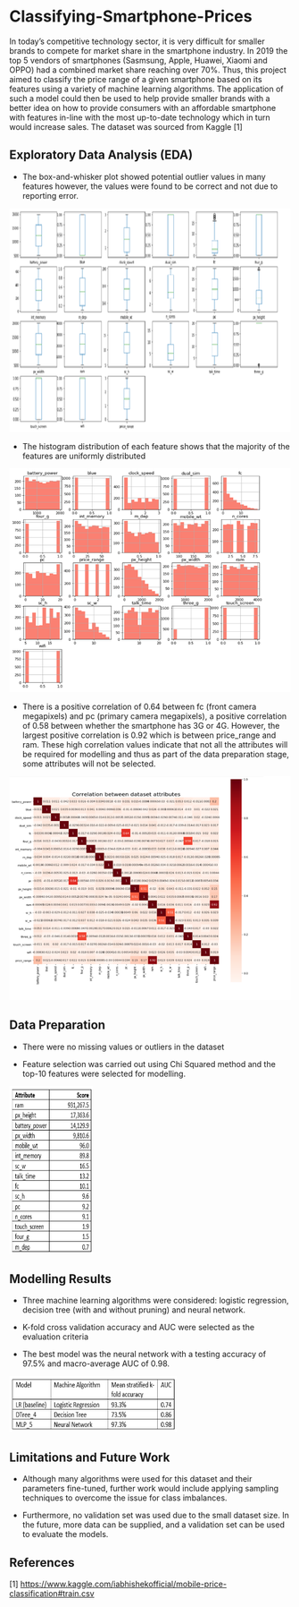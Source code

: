 # Classifying-Smartphone-Prices

In today’s competitive technology sector, it is very difficult for smaller brands to compete for market share in the smartphone industry. In 2019 the top 5 vendors of smartphones (Sasmsung, Apple, Huawei, Xiaomi and OPPO) had a combined market share reaching over 70%. Thus, this project aimed to classify the price range of a given smartphone based on its features using a variety of machine learning algorithms. The application of such a model could then be used to help provide smaller brands with a better idea on how to provide consumers with an affordable smartphone with features in-line with the most up-to-date technology which in turn would increase sales. The dataset was sourced from Kaggle [1]

## Exploratory Data Analysis (EDA)
* The box-and-whisker plot showed potential outlier values in many features however, the values were found to be correct and not due to reporting error.
<img src="https://github.com/aidenaslam/Classifying-Smartphone-Prices/blob/master/Figure%201.png" width="650" height="400" />

* The histogram distribution of each feature shows that the majority of the features are uniformly distributed
<img src="https://github.com/aidenaslam/Classifying-Smartphone-Prices/blob/master/Figure%202.png" width="650" height="400" />

* There is a positive correlation of 0.64 between fc (front camera megapixels) and pc (primary camera megapixels), a positive correlation of 0.58 between whether the smartphone has 3G or 4G. However, the largest positive correlation is 0.92 which is between price_range and ram. These high correlation values indicate that not all the attributes will be required for modelling and thus as part of the data preparation stage, some attributes will not be selected.
<img src="https://github.com/aidenaslam/Classifying-Smartphone-Prices/blob/master/Figure%203.png" width="650" height="400" />

## Data Preparation
* There were no missing values or outliers in the dataset

* Feature selection was carried out using Chi Squared method and the top-10 features were selected for modelling.
<img src="https://github.com/aidenaslam/Classifying-Smartphone-Prices/blob/master/Figure%204.png" width="150" height="300" />

## Modelling Results
* Three machine learning algorithms were considered: logistic regression, decision tree (with and without pruning) and neural network.

* K-fold cross validation accuracy and AUC were selected as the evaluation criteria

* The best model was the neural network with a testing accuracy of 97.5% and macro-average AUC of 0.98.
<img src="https://github.com/aidenaslam/Classifying-Smartphone-Prices/blob/master/Figure%205.png" width="300" height="100" />

## Limitations and Future Work
* Although many algorithms were used for this dataset and their parameters fine-tuned, further work would include applying sampling techniques to overcome the issue for class imbalances.

* Furthermore, no validation set was used due to the small dataset size. In the future, more data can be supplied, and a validation set can be used to evaluate the models. 





## References
[1]  https://www.kaggle.com/iabhishekofficial/mobile-price-classification#train.csv
